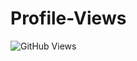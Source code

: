 # Profile-Views
![GitHub Views](https://komarev.com/ghpvc/?username=https://github.com/Anujkhot98/)
